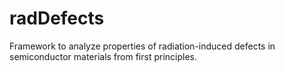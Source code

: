 # radDefects
Framework to analyze properties of radiation-induced defects in semiconductor materials from first principles.
